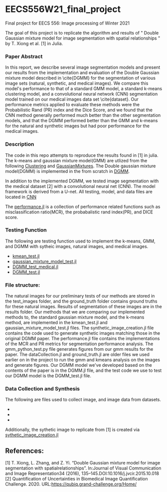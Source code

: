 # EECS556W21_final_project
Final project for EECS 556: Image processing of Winter 2021

The goal of this project is to replicate the algorithm and results of " Double Gaussian mixture model for image segmentation with spatial relationships " by T. Xiong et al. [1] in Julia. 


### Paper Abstract
In this report, we describe several image segmentation models and present our results from the implementation and evaluation of the Double Gaussian mixture model described in \cite{DGMM} for the segmentation of various image sets (natural, synthetic, and medical images). We compare this model's performance to that of a standard GMM model, a standard k-means clustering model, and a convolutional neural network (CNN) segmentation model trained on our medical images data set \cite{dataset}. Our performance metrics applied to evaluate these methods were the Probabilistic Rand (PR) index and the Dice Score, and we found that the CNN method generally performed much better than the other segmentation models, and that the DGMM performed better than the GMM and k-means for the natural and synthetic images but had poor performance for the medical images.

### Description
The code in this repo attempts to reproduce the results found in [1] in julia. The k-means and gaussian mixture model(GMM) are utlized from the following [Clustering](https://juliastats.org/Clustering.jl/) and [GaussianMixtures](https://github.com/davidavdav/GaussianMixtures.jl). The Double gaussian mixture model(DGMM) is implemented in the from scratch in [DGMM](DGMM.jl).

In addition to the implemented DGMM, we tested image segmentation with the medical dataset [2] with a convolutional neural net (CNN). The model framework is derived from a U-net. All testing, model, and data files are located in [CNN](CNN/)

The [performance.jl](performance.jl) is a collection of performance related functions such as misclassification ratio(MCR), the probabalistic rand index(PR), and DICE score.

### Testing Function
The following are testing function used to implement the k-means, GMM, and DGMM with sytheic images, natural images, and medical images.
- [kmean_test.jl](kmean_test.jl)
- [gaussian_mixture_model_test.jl](gaussian_mixture_model_test.jl)
- [DGMM_test_medical.jl](DGMM_test_medical.jl)
- [DGMM_test.jl](DGMM_test.jl)

### File structure: 
The natural images for our preliminary tests of our methods are stored in the test_images folder, and the ground_truth folder contains ground truths for these natural images. Results of segmentation of these images are in the results folder. Our methods that we are comparing our implemented methods to, the standard gaussian mixture model, and the k-means method, are implemented in the kmean_test.jl and gaussian_mixture_model_test.jl files. The synthetic_image_creation.jl file contains the code used to generate synthetic images matching those in the original DGMM paper. The performance.jl file contains the implementations of the MCR and PR metrics for segmentation performance analysis. The gmm_python_test.py file generates figures from our gmm results for the paper. The dataCollection.jl and ground_truth.jl are older files we used earlier on in the project to run the gmm and kmeans analysis on the images and generate figures. Our DGMM model we've developed based on the contents of the paper is in the DGMM.jl file, and the test code we use to test our DGMM model is the DGMM_test.jl file.

### Data Collection and Synthesis
The following are files used to collect image, and image data from datasets.
- []()
- []()
- []()

Additionally, the sythetic image to replicate from [1] is created via [sythetic_image_creation.jl](sythetic_image_creation.jl) 

## References:
[1] T. Xiong, L. Zhang, and Z. Yi. “Double Gaussian mixture model for image segmentation with spatialrelationships”. In:Journal of Visual Communication and Image Representation34 (2016), 135–145.DOI:10.1016/j.jvcir.2015.10.018
[2] Quantification of Uncertainties in Biomedical Image Quantification Challenge. 2020. URL:https://qubiq.grand-challenge.org/Home/
